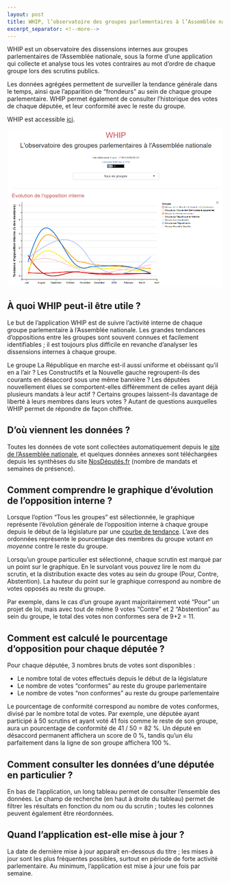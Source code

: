 ```yaml
---
layout: post
title: WHIP, l’observatoire des groupes parlementaires à l’Assemblée nationale
excerpt_separator: <!--more-->
---
```


WHIP est un observatoire des dissensions internes aux groupes parlementaires de l’Assemblée nationale, sous la forme d’une
application qui collecte et analyse tous les votes contraires au mot d’ordre de chaque groupe lors des scrutins publics.

Les données agrégées permettent de surveiller la tendance générale dans le temps, ainsi que l’apparition de “frondeurs”
au sein de chaque groupe parlementaire. WHIP permet également de consulter l’historique des votes de chaque députée,
et leur conformité avec le reste du groupe.

WHIP est accessible [ici](https://redouad.shinyapps.io/WHIP/).

<!--more-->

![WHIP application](https://raw.githubusercontent.com/edomt/edomt.github.io/master/images/whip.png)

## À quoi WHIP peut-il être utile ?

Le but de l’application WHIP est de suivre l’activité interne de chaque groupe parlementaire à l’Assemblée nationale. Les grandes tendances d’oppositions entre les groupes sont souvent connues et facilement identifiables ; il est toujours plus difficile en revanche d’analyser les dissensions internes à chaque groupe.

Le groupe La République en marche est-il aussi uniforme et obéissant qu’il en a l’air ? Les Constructifs et la Nouvelle gauche regroupent-ils des courants en désaccord sous une même bannière ? Les députées nouvellement élues se comportent-elles différemment de celles ayant déjà plusieurs mandats à leur actif ? Certains groupes laissent-ils davantage de liberté à leurs membres dans leurs votes ? Autant de questions auxquelles WHIP permet de répondre de façon chiffrée.

## D’où viennent les données ?

Toutes les données de vote sont collectées automatiquement depuis le [site de l’Assemblée nationale](http://www.assemblee-nationale.fr),
et quelques données annexes sont téléchargées depuis les synthèses du site
[NosDéputés.fr](https://www.nosdeputes.fr) (nombre de mandats et semaines de présence).

## Comment comprendre le graphique d’évolution de l’opposition interne ?

Lorsque l’option “Tous les groupes” est sélectionnée, le graphique représente l’évolution générale de l’opposition interne à chaque groupe depuis le début de la législature par une [courbe de tendance](https://fr.wikipedia.org/wiki/R%C3%A9gression_locale). L’axe des ordonnées représente le pourcentage des membres du groupe votant *en moyenne* contre le reste du groupe.

Lorsqu’un groupe particulier est sélectionné, chaque scrutin est marqué par un point sur le graphique. En le survolant vous pouvez lire le nom du scrutin, et la distribution exacte des votes au sein du groupe (Pour, Contre, Abstention). La hauteur du point sur le graphique correspond au nombre de votes opposés au reste du groupe.

Par exemple, dans le cas d’un groupe ayant majoritairement voté “Pour” un projet de loi, mais avec tout de même 9 votes “Contre” et 2 “Abstention” au sein du groupe, le total des votes non conformes sera de 9+2 = 11.


## Comment est calculé le pourcentage d’opposition pour chaque députée ?

Pour chaque députée, 3 nombres bruts de votes sont disponibles :

* Le nombre total de votes effectués depuis le début de la législature
* Le nombre de votes “conformes” au reste du groupe parlementaire
* Le nombre de votes “non conformes” au reste du groupe parlementaire

Le pourcentage de conformité correspond au nombre de votes conformes, divisé par le nombre total de votes. Par exemple, une députée ayant participé à 50 scrutins et ayant voté 41 fois comme le reste de son groupe, aura un pourcentage de conformité de 41 / 50 = 82 %. Un député en désaccord permanent affichera un score de 0 %, tandis qu’un élu parfaitement dans la ligne de son groupe affichera 100 %.

## Comment consulter les données d’une députée en particulier ?

En bas de l’application, un long tableau permet de consulter l’ensemble des données. Le champ de recherche (en haut à droite du tableau) permet de filtrer les résultats en fonction du nom ou du scrutin ; toutes les colonnes peuvent également être réordonnées.

## Quand l’application est-elle mise à jour ?

La date de dernière mise à jour apparaît en-dessous du titre ; les mises à jour sont les plus fréquentes possibles, surtout en période de forte activité parlementaire. Au minimum, l’application est mise à jour une fois par semaine.
